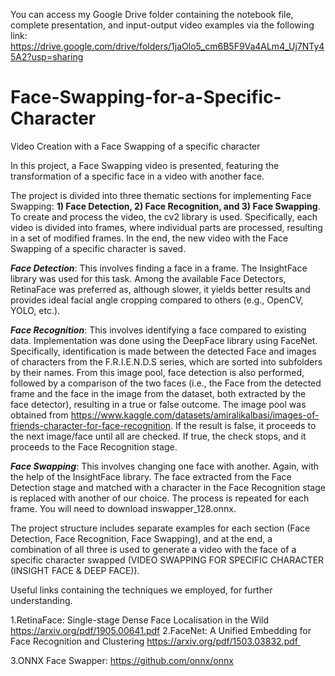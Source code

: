 
You can access my Google Drive folder containing the notebook file, complete presentation, and input-output video examples via the following link: https://drive.google.com/drive/folders/1jaOlo5_cm6B5F9Va4ALm4_Uj7NTy45A2?usp=sharing

# Face-Swapping-for-a-Specific-Character
Video Creation with a Face Swapping of a specific character


In this project, a Face Swapping video is presented, featuring the transformation of a specific face in a video with another face.

The project is divided into three thematic sections for implementing Face Swapping: **1) Face Detection, 2) Face Recognition, and 3) Face Swapping**. To create and process the video, the cv2 library is used. Specifically, each video is divided into frames, where individual parts are processed, resulting in a set of modified frames. In the end, the new video with the Face Swapping of a specific character is saved.

***Face Detection***: This involves finding a face in a frame. The InsightFace library was used for this task. Among the available Face Detectors, RetinaFace was preferred as, although slower, it yields better results and provides ideal facial angle cropping compared to others (e.g., OpenCV, YOLO, etc.).

***Face Recognition***: This involves identifying a face compared to existing data. Implementation was done using the DeepFace library using FaceNet. Specifically, identification is made between the detected Face and images of characters from the F.R.I.E.N.D.S series, which are sorted into subfolders by their names. From this image pool, face detection is also performed, followed by a comparison of the two faces (i.e., the Face from the detected frame and the face in the image from the dataset, both extracted by the face detector), resulting in a true or false outcome. The image pool was obtained from https://www.kaggle.com/datasets/amiralikalbasi/images-of-friends-character-for-face-recognition. If the result is false, it proceeds to the next image/face until all are checked. If true, the check stops, and it proceeds to the Face Recognition stage.

***Face Swapping***: This involves changing one face with another. Again, with the help of the InsightFace library. The face extracted from the Face Detection stage and matched with a character in the Face Recognition stage is replaced with another of our choice. The process is repeated for each frame. You will need to download inswapper_128.onnx.

The project structure includes separate examples for each section (Face Detection, Face Recognition, Face Swapping), and at the end, a combination of all three is used to generate a video with the face of a specific character swapped (VIDEO SWAPPING FOR SPECIFIC CHARACTER (INSIGHT FACE & DEEP FACE)).


Useful links containing the techniques we employed, for further understanding.

1.RetinaFace: Single-stage Dense Face Localisation in the Wild https://arxiv.org/pdf/1905.00641.pdf
2.FaceNet: A Unified Embedding for Face Recognition and Clustering https://arxiv.org/pdf/1503.03832.pdf 



3.ONNX Face Swapper: https://github.com/onnx/onnx 



